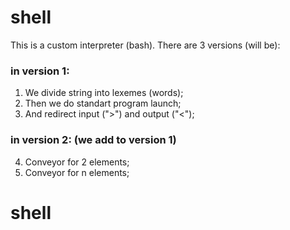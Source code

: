 # shell

This is a custom interpreter (bash). 
There are 3 versions (will be): 
  ### in version 1: 
  1. We divide string into lexemes (words);
  2. Then we do standart program launch;
  3. And redirect input (">") and output ("<");
  
  ### in version 2: (we add to version 1)
  4. Conveyor for 2 elements;
  5. Conveyor for n elements;
# shell
